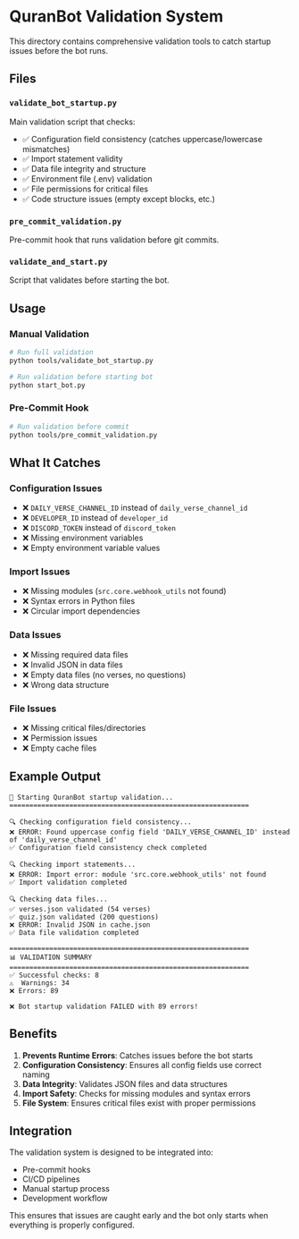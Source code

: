 # QuranBot Validation System

This directory contains comprehensive validation tools to catch startup issues before the bot runs.

## Files

### `validate_bot_startup.py`
Main validation script that checks:
- ✅ Configuration field consistency (catches uppercase/lowercase mismatches)
- ✅ Import statement validity
- ✅ Data file integrity and structure
- ✅ Environment file (.env) validation
- ✅ File permissions for critical files
- ✅ Code structure issues (empty except blocks, etc.)

### `pre_commit_validation.py`
Pre-commit hook that runs validation before git commits.

### `validate_and_start.py`
Script that validates before starting the bot.

## Usage

### Manual Validation
```bash
# Run full validation
python tools/validate_bot_startup.py

# Run validation before starting bot
python start_bot.py
```

### Pre-Commit Hook
```bash
# Run validation before commit
python tools/pre_commit_validation.py
```

## What It Catches

### Configuration Issues
- ❌ `DAILY_VERSE_CHANNEL_ID` instead of `daily_verse_channel_id`
- ❌ `DEVELOPER_ID` instead of `developer_id`
- ❌ `DISCORD_TOKEN` instead of `discord_token`
- ❌ Missing environment variables
- ❌ Empty environment variable values

### Import Issues
- ❌ Missing modules (`src.core.webhook_utils` not found)
- ❌ Syntax errors in Python files
- ❌ Circular import dependencies

### Data Issues
- ❌ Missing required data files
- ❌ Invalid JSON in data files
- ❌ Empty data files (no verses, no questions)
- ❌ Wrong data structure

### File Issues
- ❌ Missing critical files/directories
- ❌ Permission issues
- ❌ Empty cache files

## Example Output

```
🚀 Starting QuranBot startup validation...
============================================================

🔍 Checking configuration field consistency...
❌ ERROR: Found uppercase config field 'DAILY_VERSE_CHANNEL_ID' instead of 'daily_verse_channel_id'
✅ Configuration field consistency check completed

🔍 Checking import statements...
❌ ERROR: Import error: module 'src.core.webhook_utils' not found
✅ Import validation completed

🔍 Checking data files...
✅ verses.json validated (54 verses)
✅ quiz.json validated (200 questions)
❌ ERROR: Invalid JSON in cache.json
✅ Data file validation completed

============================================================
📊 VALIDATION SUMMARY
============================================================
✅ Successful checks: 8
⚠️  Warnings: 34
❌ Errors: 89

❌ Bot startup validation FAILED with 89 errors!
```

## Benefits

1. **Prevents Runtime Errors**: Catches issues before the bot starts
2. **Configuration Consistency**: Ensures all config fields use correct naming
3. **Data Integrity**: Validates JSON files and data structures
4. **Import Safety**: Checks for missing modules and syntax errors
5. **File System**: Ensures critical files exist with proper permissions

## Integration

The validation system is designed to be integrated into:
- Pre-commit hooks
- CI/CD pipelines
- Manual startup process
- Development workflow

This ensures that issues are caught early and the bot only starts when everything is properly configured. 